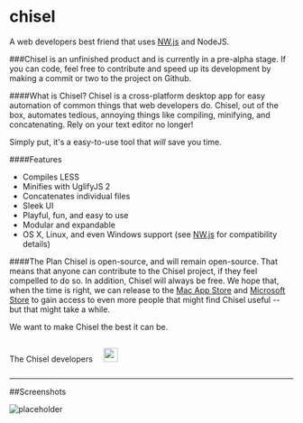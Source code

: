 chisel
======

A web developers best friend that uses [NW.js](http://nwjs.io/) and NodeJS.

[//]: # (Everything after the "WEB_CONTENT_START" below will be               )
[//]: # (what's actually embedded at http://austinj.net/chisel/               )
[//]: # (Everything before is GitHub specific, and everything after is on both)

[//]: # (WEB_CONTENT_START)

###Chisel is an unfinished product and is currently in a pre-alpha stage. If you can code, feel free to contribute and speed up its development by making a commit or two to the project on Github.

####What is Chisel?
Chisel is a cross-platform desktop app for easy automation of common things that web developers do. Chisel, out of the box, automates tedious, annoying things like compiling, minifying, and concatenating. Rely on your text editor no longer!

Simply put, it's a easy-to-use tool that *will* save you time.

####Features
- Compiles LESS
- Minifies with UglifyJS 2
- Concatenates individual files
- Sleek UI
- Playful, fun, and easy to use
- Modular and expandable
- OS X, Linux, and even Windows support (see [NW.js](http://nwjs.io/) for compatibility details)


####The Plan
Chisel is open-source, and will remain open-source. That means that anyone can contribute to the Chisel project, if they feel compelled to do so. In addition, Chisel will always be free. We hope that, when the time is right, we can release to the [Mac App Store](http://www.apple.com/osx/apps/app-store/) and [Microsoft Store](http://www.microsoftstore.com/store/msusa/en_US/list/Popular-apps-for-Windows-8/categoryID.67741000) to gain access to even more people that might find Chisel useful -- but that might take a while.

We want to make Chisel the best it can be.

<span class="signature">The Chisel developers <a href="https://twitter.com/au5ton/lists/chisel-developers/members"><img src="http://i.imgur.com/W0wpi4f.png" width="25" style="margin:15px;"></a></span>

---


##Screenshots


![placeholder](http://placehold.it/281x500)
